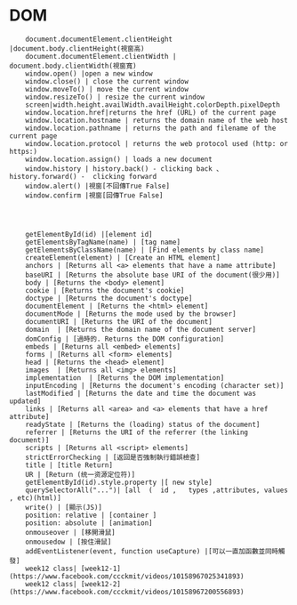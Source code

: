 #       DOM
        document.documentElement.clientHeight |document.body.clientHeight(視窗高)
        document.documentElement.clientWidth | document.body.clientWidth(視窗寬)
        window.open() |open a new window
        window.close() | close the current window
        window.moveTo() | move the current window
        window.resizeTo() | resize the current window
        screen|width.height.availWidth.availHeight.colorDepth.pixelDepth
        window.location.href|returns the href (URL) of the current page
        window.location.hostname | returns the domain name of the web host
        window.location.pathname | returns the path and filename of the current page
        window.location.protocol | returns the web protocol used (http: or https:)
        window.location.assign() | loads a new document
        window.history | history.back() - clicking back 、history.forward() -  clicking forward 
        window.alert() |視窗[不回傳True False]
        window.confirm |視窗[回傳True False]
        



        getElementById(id) |[element id]
        getElementsByTagName(name) | [tag name]
        getElementsByClassName(name) | [Find elements by class name]
        createElement(element) | [Create an HTML element]
        anchors | [Returns all <a> elements that have a name attribute]
        baseURI | [Returns the absolute base URI of the document(很少用)]
        body | [Returns the <body> element]
        cookie | [Returns the document's cookie]
        doctype | [Returns the document's doctype]	
        documentElement | [Returns the <html> element]	
        documentMode | [Returns the mode used by the browser]	
        documentURI | [Returns the URI of the document]	
        domain	| [Returns the domain name of the document server]
        domConfig | [過時的. Returns the DOM configuration]	
        embeds | [Returns all <embed> elements]	
        forms | [Returns all <form> elements]	
        head | [Returns the <head> element]
        images	| [Returns all <img> elements]	
        implementation	| [Returns the DOM implementation]	
        inputEncoding | [Returns the document's encoding (character set)]	
        lastModified | [Returns the date and time the document was updated]	
        links | [Returns all <area> and <a> elements that have a href attribute]	
        readyState | [Returns the (loading) status of the document]	
        referrer | [Returns the URI of the referrer (the linking document)]	
        scripts | [Returns all <script> elements]	
        strictErrorChecking | [返回是否強制執行錯誤檢查]
        title | [title Return]	
        UR | [Return (统一资源定位符)]
        getElementById(id).style.property |[ new style]
        querySelectorAll("...")| [all  (  id ,   types ,attributes, values , etc)(html)]
        write() | [顯示(JS)]
        position: relative | [container ]
        position: absolute | [animation] 
        onmouseover | [移開滑鼠]
        onmousedow | [按住滑鼠]
        addEventListener(event, function useCapture) |[可以一直加函數並同時觸發]
        week12 class| [week12-1](https://www.facebook.com/ccckmit/videos/10158967025341893)
        week12 class| [week12-2](https://www.facebook.com/ccckmit/videos/10158967200556893)